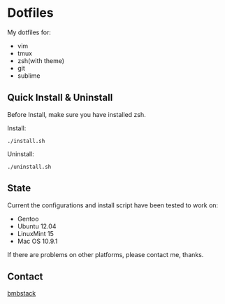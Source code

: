 # Dotfiles #

My dotfiles for:

* vim
* tmux
* zsh(with theme)
* git
* sublime

## Quick Install & Uninstall ##

Before Install, make sure you have installed zsh.

Install:

	./install.sh

Uninstall:

	./uninstall.sh

## State ##

Current the configurations and install script have been tested to work on:

* Gentoo
* Ubuntu 12.04
* LinuxMint 15
* Mac OS 10.9.1

If there are problems on other platforms, please contact me, thanks.

## Contact ##

[bmbstack](http://bmbstack.com/) 
